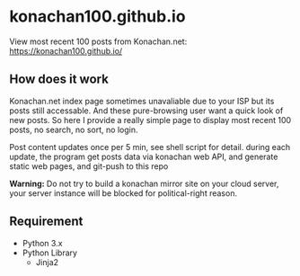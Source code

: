 # konachan100.github.io
View most recent 100 posts from Konachan.net:    https://konachan100.github.io/

## How does it work
Konachan.net index page sometimes unavaliable due to your ISP but its posts still accessable. 
And these pure-browsing user want a quick look of new posts.
So here I provide a really simple page to display most recent 100 posts, no search, no sort, no login.

Post content updates once per 5 min, see shell script for detail. during each update, the program get posts data via konachan web API,
and generate static web pages, and git-push to this repo

**Warning:** Do not try to build a konachan mirror site on your cloud server, 
your server instance will be blocked for political-right reason.

## Requirement
- Python 3.x
- Python Library
  - Jinja2
